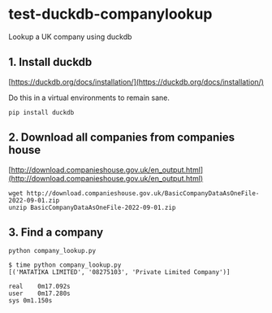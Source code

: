 # test-duckdb-companylookup
Lookup a UK company using duckdb


## 1. Install duckdb

[https://duckdb.org/docs/installation/](https://duckdb.org/docs/installation/)

Do this in a virtual environments to remain sane.

```
pip install duckdb
```

## 2. Download all companies from companies house

[http://download.companieshouse.gov.uk/en_output.html](http://download.companieshouse.gov.uk/en_output.html)

```
wget http://download.companieshouse.gov.uk/BasicCompanyDataAsOneFile-2022-09-01.zip
unzip BasicCompanyDataAsOneFile-2022-09-01.zip
```

## 3. Find a company

```
python company_lookup.py
```


```
$ time python company_lookup.py 
[('MATATIKA LIMITED', '08275103', 'Private Limited Company')]

real	0m17.092s
user	0m17.280s
sys	0m1.150s
```
